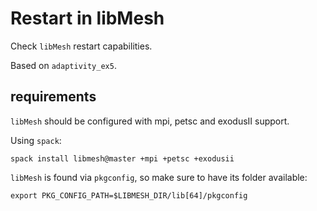 # Restart in libMesh

Check `libMesh` restart capabilities.

Based on `adaptivity_ex5`.

## requirements

`libMesh` should be configured with mpi, petsc and exodusII support.

Using `spack`:

```
spack install libmesh@master +mpi +petsc +exodusii
```

`libMesh` is found via `pkgconfig`, so make sure to have its folder available:

```
export PKG_CONFIG_PATH=$LIBMESH_DIR/lib[64]/pkgconfig
```

